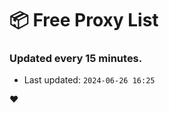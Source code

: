 # :package: Free Proxy List
### Updated every 15 minutes.

- Last updated: `2024-06-26 16:25`

:heart:
